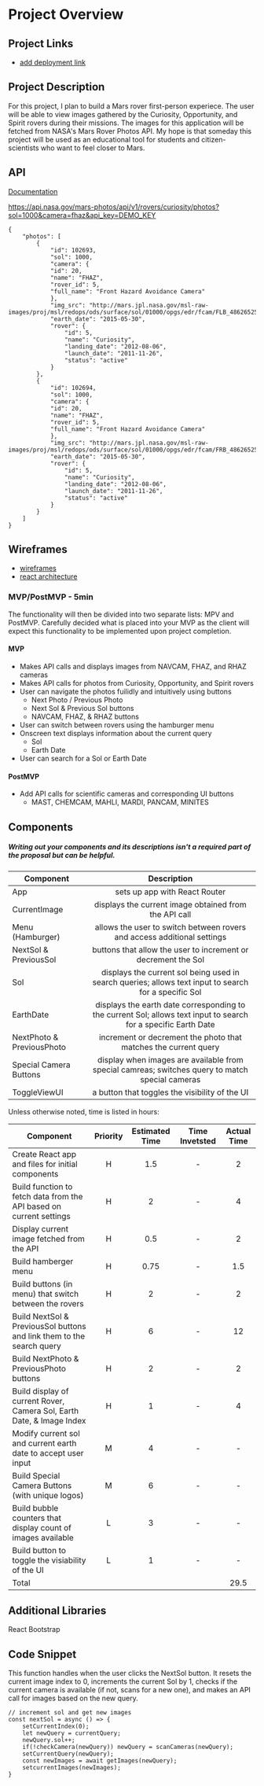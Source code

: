 # Project Overview

## Project Links

- [add deployment link]()

## Project Description

For this project, I plan to build a Mars rover first-person experiece. The user will be able to view images gathered by the Curiosity, Opportunity, and Spirit rovers during their missions. The images for this application will be fetched from NASA's Mars Rover Photos API. My hope is that someday this project will be used as an educational tool for students and citizen-scientists who want to feel closer to Mars.

## API

[Documentation](https://api.nasa.gov/)

https://api.nasa.gov/mars-photos/api/v1/rovers/curiosity/photos?sol=1000&camera=fhaz&api_key=DEMO_KEY

```
{
    "photos": [
        {
            "id": 102693,
            "sol": 1000,
            "camera": {
            "id": 20,
            "name": "FHAZ",
            "rover_id": 5,
            "full_name": "Front Hazard Avoidance Camera"
            },
            "img_src": "http://mars.jpl.nasa.gov/msl-raw-images/proj/msl/redops/ods/surface/sol/01000/opgs/edr/fcam/FLB_486265257EDR_F0481570FHAZ00323M_.JPG",
            "earth_date": "2015-05-30",
            "rover": {
                "id": 5,
                "name": "Curiosity",
                "landing_date": "2012-08-06",
                "launch_date": "2011-11-26",
                "status": "active"
            }
        },
        {
            "id": 102694,
            "sol": 1000,
            "camera": {
            "id": 20,
            "name": "FHAZ",
            "rover_id": 5,
            "full_name": "Front Hazard Avoidance Camera"
            },
            "img_src": "http://mars.jpl.nasa.gov/msl-raw-images/proj/msl/redops/ods/surface/sol/01000/opgs/edr/fcam/FRB_486265257EDR_F0481570FHAZ00323M_.JPG",
            "earth_date": "2015-05-30",
            "rover": {
                "id": 5,
                "name": "Curiosity",
                "landing_date": "2012-08-06",
                "launch_date": "2011-11-26",
                "status": "active"
            }
        }
    ]
}
```


## Wireframes

- [wireframes](https://www.figma.com/file/rixFJgJxoWV65ZwZ9QWDzD/Untitled?node-id=0%3A1)
- [react architecture]()


### MVP/PostMVP - 5min

The functionality will then be divided into two separate lists: MPV and PostMVP.  Carefully decided what is placed into your MVP as the client will expect this functionality to be implemented upon project completion.  

#### MVP
- Makes API calls and displays images from NAVCAM, FHAZ, and RHAZ cameras
- Makes API calls for photos from Curiosity, Opportunity, and Spirit rovers
- User can navigate the photos fuilidly and intuitively using buttons
    - Next Photo / Previous Photo
    - Next Sol & Previous Sol buttons
    - NAVCAM, FHAZ, & RHAZ buttons
- User can switch between rovers using the hamburger menu
- Onscreen text displays information about the current query
    - Sol
    - Earth Date
- User can search for a Sol or Earth Date

#### PostMVP

- Add API calls for scientific cameras and corresponding UI buttons
    - MAST, CHEMCAM, MAHLI, MARDI, PANCAM, MINITES

## Components
##### Writing out your components and its descriptions isn't a required part of the proposal but can be helpful. 

| Component | Description | 
| --- | :---: |  
| App | sets up app with React Router
| CurrentImage | displays the current image obtained from the API call
| Menu (Hamburger) | allows the user to switch between rovers and access additional settings
| NextSol & PreviousSol | buttons that allow the user to increment or decrement the Sol
| Sol | displays the current sol being used in search queries; allows text input to search for a specific Sol
| EarthDate | displays the earth date corresponding to the current Sol; allows text input to search for a specific Earth Date
| NextPhoto & PreviousPhoto | increment or decrement the photo that matches the current query
| Special Camera Buttons | display when images are available from special camreas; switches query to match special cameras
| ToggleViewUI | a button that toggles the visibility of the UI

Unless otherwise noted, time is listed in hours:

| Component | Priority | Estimated Time | Time Invetsted | Actual Time |
| --- | :---: |  :---: | :---: | :---: |
| Create React app and files for initial components | H | 1.5 | - | 2
| Build function to fetch data from the API based on current settings | H | 2 | - | 4 |
| Display current image fetched from the API | H | 0.5 | - | 2 |
| Build hamberger menu | H | 0.75 | - | 1.5 |
| Build buttons (in menu) that switch between the rovers | H | 2 | - | 2 |
| Build NextSol & PreviousSol buttons and link them to the search query | H | 6 | - | 12 |
| Build NextPhoto & PreviousPhoto buttons | H | 2 | - | 2 |
| Build display of current Rover, Camera Sol, Earth Date, & Image Index | H | 1 | - | 4 |
| Modify current sol and current earth date to accept user input | M | 4 | - | - |
| Build Special Camera Buttons (with unique logos) | M | 6 | - | - |
| Build bubble counters that display count of images available | L | 3 | - | - |
| Build button to toggle the visiability of the UI | L | 1 | - | - |
| Total | | | | 29.5 |

## Additional Libraries
React
Bootstrap

## Code Snippet

This function handles when the user clicks the NextSol button. It resets the current image index to 0, increments the current Sol by 1, checks if the current camera is available (if not, scans for a new one), and makes an API call for images based on the new query.
```
// increment sol and get new images
const nextSol = async () => {
    setCurrentIndex(0);
    let newQuery = currentQuery;
    newQuery.sol++;
    if(!checkCamera(newQuery)) newQuery = scanCameras(newQuery);
    setCurrentQuery(newQuery);
    const newImages = await getImages(newQuery);
    setcurrentImages(newImages);
}
```